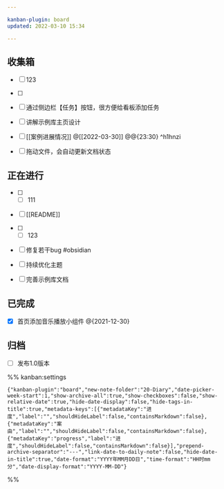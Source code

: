 ```yaml
---

kanban-plugin: board
updated: 2022-03-10 15:34

---
```


## 收集箱

- [ ] 123
- [ ] 
- [ ] 通过侧边栏【任务】按钮，很方便给看板添加任务
- [ ] 讲解示例库主页设计
- [ ] [[案例进展情况]] @[[2022-03-30]]  @@{23:30} ^h1hnzi
- [ ] 拖动文件，会自动更新文档状态


## 正在进行

- [ ] - [ ] 111
- [ ] [[README]]
- [ ] - [ ] 123
- [ ] 修复若干bug  #obsidian
- [ ] 持续优化主题
- [ ] 完善示例库文档


## 已完成

- [x] 首页添加音乐播放小组件 @{2021-12-30}


## 归档

- [ ] 发布1.0版本




%% kanban:settings
```
{"kanban-plugin":"board","new-note-folder":"20-Diary","date-picker-week-start":1,"show-archive-all":true,"show-checkboxes":false,"show-relative-date":true,"hide-date-display":false,"hide-tags-in-title":true,"metadata-keys":[{"metadataKey":"进度","label":"","shouldHideLabel":false,"containsMarkdown":false},{"metadataKey":"案由","label":"","shouldHideLabel":false,"containsMarkdown":false},{"metadataKey":"progress","label":"进度","shouldHideLabel":false,"containsMarkdown":false}],"prepend-archive-separator":"---","link-date-to-daily-note":false,"hide-date-in-title":true,"date-format":"YYYY年MM月DD日","time-format":"HH时mm分","date-display-format":"YYYY-MM-DD"}
```
%%